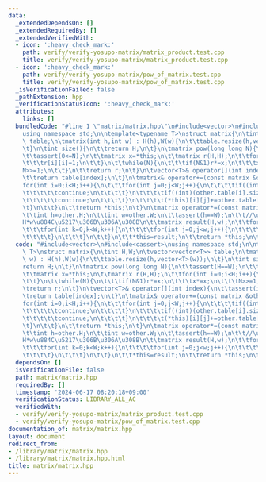 ```yaml
---
data:
  _extendedDependsOn: []
  _extendedRequiredBy: []
  _extendedVerifiedWith:
  - icon: ':heavy_check_mark:'
    path: verify/verify-yosupo-matrix/matrix_product.test.cpp
    title: verify/verify-yosupo-matrix/matrix_product.test.cpp
  - icon: ':heavy_check_mark:'
    path: verify/verify-yosupo-matrix/pow_of_matrix.test.cpp
    title: verify/verify-yosupo-matrix/pow_of_matrix.test.cpp
  _isVerificationFailed: false
  _pathExtension: hpp
  _verificationStatusIcon: ':heavy_check_mark:'
  attributes:
    links: []
  bundledCode: "#line 1 \"matrix/matrix.hpp\"\n#include<vector>\n#include<cassert>\n\
    using namespace std;\n\ntemplate<typename T>\nstruct matrix{\n\tint H,W;\n\tvector<vector<T>>\
    \ table;\n\tmatrix(int h,int w) : H(h),W(w){\n\t\ttable.resize(h,vector<T>(w));\n\
    \t}\n\tint size(){\n\t\treturn H;\n\t}\n\tmatrix pow(long long N){\n\t\tassert(H==W);\n\
    \t\tassert(0<=N);\n\t\tmatrix x=*this;\n\t\tmatrix r(H,H);\n\t\tfor(int i=0;i<H;i++){\n\
    \t\t\tr[i][i]=1;\n\t\t}\n\t\twhile(N){\n\t\t\tif(N&1)r*=x;\n\t\t\tx*=x;\n\t\t\t\
    N>>=1;\n\t\t}\n\t\treturn r;\n\t}\n\tvector<T>& operator[](int index){\n\t\tassert(index<H);\n\
    \t\treturn table[index];\n\t}\n\tmatrix& operator+=(const matrix &other){\n\t\t\
    for(int i=0;i<H;i++){\n\t\t\tfor(int j=0;j<W;j++){\n\t\t\t\tif((int)(other.table.size())<=i){\n\
    \t\t\t\t\tcontinue;\n\t\t\t\t}\n\t\t\t\tif((int)(other.table[i].size())<=j){\n\
    \t\t\t\t\tcontinue;\n\t\t\t\t}\n\t\t\t\t(*this)[i][j]+=other.table[i][j];\n\t\t\
    \t}\n\t\t}\n\t\treturn *this;\n\t}\n\tmatrix operator*=(const matrix &other){\n\
    \t\tint h=other.H;\n\t\tint w=other.W;\n\t\tassert(h==W);\n\t\t//\u7D50\u679C\u306F\
    H*w\u884C\u5217\u306B\u306A\u308B\n\t\tmatrix result(H,w);\n\t\tfor(int i=0;i<H;i++){\n\
    \t\t\tfor(int k=0;k<W;k++){\n\t\t\t\tfor(int j=0;j<w;j++){\n\t\t\t\t\tresult.table[i][j]+=table[i][k]*other.table[k][j];\n\
    \t\t\t\t}\n\t\t\t}\n\t\t}\n\t\t*this=result;\n\t\treturn *this;\n\t}\n};\n"
  code: "#include<vector>\n#include<cassert>\nusing namespace std;\n\ntemplate<typename\
    \ T>\nstruct matrix{\n\tint H,W;\n\tvector<vector<T>> table;\n\tmatrix(int h,int\
    \ w) : H(h),W(w){\n\t\ttable.resize(h,vector<T>(w));\n\t}\n\tint size(){\n\t\t\
    return H;\n\t}\n\tmatrix pow(long long N){\n\t\tassert(H==W);\n\t\tassert(0<=N);\n\
    \t\tmatrix x=*this;\n\t\tmatrix r(H,H);\n\t\tfor(int i=0;i<H;i++){\n\t\t\tr[i][i]=1;\n\
    \t\t}\n\t\twhile(N){\n\t\t\tif(N&1)r*=x;\n\t\t\tx*=x;\n\t\t\tN>>=1;\n\t\t}\n\t\
    \treturn r;\n\t}\n\tvector<T>& operator[](int index){\n\t\tassert(index<H);\n\t\
    \treturn table[index];\n\t}\n\tmatrix& operator+=(const matrix &other){\n\t\t\
    for(int i=0;i<H;i++){\n\t\t\tfor(int j=0;j<W;j++){\n\t\t\t\tif((int)(other.table.size())<=i){\n\
    \t\t\t\t\tcontinue;\n\t\t\t\t}\n\t\t\t\tif((int)(other.table[i].size())<=j){\n\
    \t\t\t\t\tcontinue;\n\t\t\t\t}\n\t\t\t\t(*this)[i][j]+=other.table[i][j];\n\t\t\
    \t}\n\t\t}\n\t\treturn *this;\n\t}\n\tmatrix operator*=(const matrix &other){\n\
    \t\tint h=other.H;\n\t\tint w=other.W;\n\t\tassert(h==W);\n\t\t//\u7D50\u679C\u306F\
    H*w\u884C\u5217\u306B\u306A\u308B\n\t\tmatrix result(H,w);\n\t\tfor(int i=0;i<H;i++){\n\
    \t\t\tfor(int k=0;k<W;k++){\n\t\t\t\tfor(int j=0;j<w;j++){\n\t\t\t\t\tresult.table[i][j]+=table[i][k]*other.table[k][j];\n\
    \t\t\t\t}\n\t\t\t}\n\t\t}\n\t\t*this=result;\n\t\treturn *this;\n\t}\n};\n"
  dependsOn: []
  isVerificationFile: false
  path: matrix/matrix.hpp
  requiredBy: []
  timestamp: '2024-06-17 08:20:18+09:00'
  verificationStatus: LIBRARY_ALL_AC
  verifiedWith:
  - verify/verify-yosupo-matrix/matrix_product.test.cpp
  - verify/verify-yosupo-matrix/pow_of_matrix.test.cpp
documentation_of: matrix/matrix.hpp
layout: document
redirect_from:
- /library/matrix/matrix.hpp
- /library/matrix/matrix.hpp.html
title: matrix/matrix.hpp
---
```


